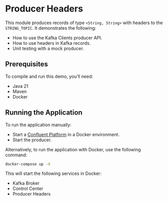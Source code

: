 # Producer Headers

This module produces records of type `<String, String>` with headers to the `STRING_TOPIC`.
It demonstrates the following:

- How to use the Kafka Clients producer API.
- How to use headers in Kafka records.
- Unit testing with a mock producer.

## Prerequisites

To compile and run this demo, you’ll need:

- Java 21
- Maven
- Docker

## Running the Application

To run the application manually:

- Start a [Confluent Platform](https://docs.confluent.io/platform/current/quickstart/ce-docker-quickstart.html#step-1-download-and-start-cp) in a Docker environment.
- Start the producer.

Alternatively, to run the application with Docker, use the following command:

```bash
docker-compose up -d
```

This will start the following services in Docker:

- Kafka Broker
- Control Center
- Producer Headers

